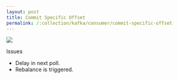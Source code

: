 ```yaml
---
layout: post
title: Commit Specific Offset
permalink: /:collection/kafka/consumer/commit-specific-offset
---
```


![]({{site.cdn}}/kafka/commit-specific-offset.png)

Issues
-	Delay in next poll.
-	Rebalance is triggered.
